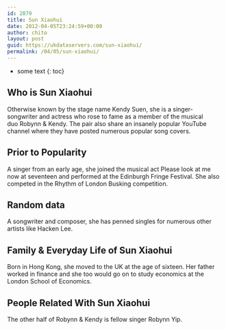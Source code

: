 ```yaml
---
id: 2879
title: Sun Xiaohui
date: 2012-04-05T23:24:59+00:00
author: chito
layout: post
guid: https://ukdataservers.com/sun-xiaohui/
permalink: /04/05/sun-xiaohui/
---
```


* some text
{: toc}
          
          
## Who is  Sun Xiaohui
                  
                  
                  
Otherwise known by the stage name Kendy Suen, she is a singer-songwriter and actress who rose to fame as a member of the musical duo Robynn & Kendy. The pair also share an insanely popular YouTube channel where they have posted numerous popular song covers. 
                  
                
                
                
## Prior to Popularity 
                  
                  
                  
A singer from an early age, she joined the musical act Please look at me now at seventeen and performed at the Edinburgh Fringe Festival. She also competed in the Rhythm of London Busking competition. 
                  
                
                
                
## Random data 
                  
                  
                  
A songwriter and composer, she has penned singles for numerous other artists like Hacken Lee. 
                  
                
                
                
## Family & Everyday Life of Sun Xiaohui
                  
                  
                  
Born in Hong Kong, she moved to the UK at the age of sixteen. Her father worked in finance and she too would go on to study economics at the London School of Economics. 
                  
                
                
                
## People Related With  Sun Xiaohui
                  
                  
                  
The other half of Robynn & Kendy is fellow singer Robynn Yip. 
                  
                
              
            
          
          
          
    
    
  
